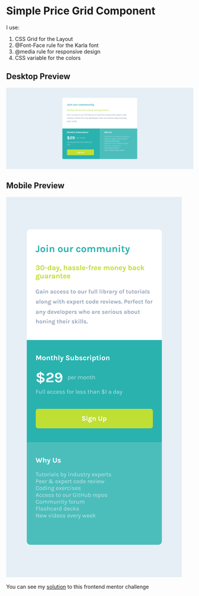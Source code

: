 # Simple Price Grid Component

I use:

  1. CSS Grid for the Layout
  2. @Font-Face rule for the Karla font
  3. @media rule for responsive design
  4. CSS variable for the colors

## Desktop Preview

![Desktop preview](./assets/images/desktop.png)

## Mobile Preview

![Mobile preview](./assets/images/mobile.png)

You can see my [solution](https://crisscde.github.io/single-prince-grid-component/) to this frontend mentor challenge
